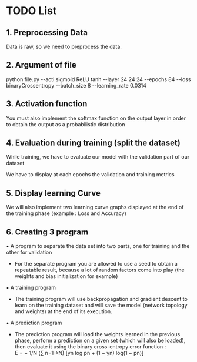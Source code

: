 # TODO List

## 1. Preprocessing Data

Data is raw, so we need to preprocess the data.

## 2. Argument of file

python file.py --acti sigmoid ReLU tanh --layer 24 24 24 --epochs 84 --loss binaryCrossentropy --batch_size 8 --learning_rate 0.0314

## 3. Activation function

You must also implement the softmax function on the output layer in order to
obtain the output as a probabilistic distribution

## 4. Evaluation during training (split the dataset)

While training, we have to evaluate our model with the validation part of our dataset

We have to display at each epochs the validation and training metrics

## 5. Display learning Curve

We will also implement two learning curve graphs displayed at the end of the
training phase (example : Loss and Accuracy)

## 6. Creating 3 program

• A program to separate the data set into two parts, one for training and the other for validation

- For the separate program you are allowed to use a seed to obtain a repeatable
  result, because a lot of random factors come into play (the weights and bias
  initialization for example)

• A training program

- The training program will use backpropagation and gradient descent to learn
  on the training dataset and will save the model (network topology and weights) at
  the end of its execution.

• A prediction program

- The prediction program will load the weights learned in the previous phase,
  perform a prediction on a given set (which will also be loaded), then evaluate it
  using the binary cross-entropy error function :\
  E = − 1/N (∑ n=1->N) [yn log pn + (1 − yn) log(1 − pn)]
